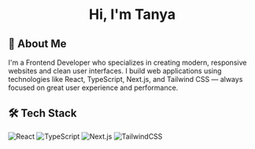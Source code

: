 <h1 align="center">Hi, I'm Tanya</h1>

## 💫 About Me
I'm a Frontend Developer who specializes in creating modern, responsive websites and clean user interfaces.
I build web applications using technologies like React, TypeScript, Next.js, and Tailwind CSS — always focused on great user experience and performance.

## 🛠 Tech Stack
![React](https://img.shields.io/badge/-React-61DAFB?style=flat&logo=react) ![TypeScript](https://img.shields.io/badge/-TypeScript-3178C6?style=flat&logo=typescript) ![Next.js](https://img.shields.io/badge/-Next.js-000000?style=flat&logo=nextdotjs) ![TailwindCSS](https://img.shields.io/badge/-TailwindCSS-38B2AC?style=flat&logo=tailwindcss)
